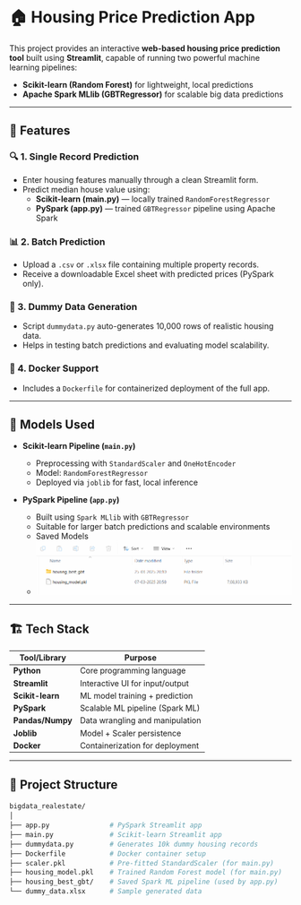 # 🏠 Housing Price Prediction App

This project provides an interactive **web-based housing price prediction tool** built using **Streamlit**, capable of running two powerful machine learning pipelines:
- **Scikit-learn (Random Forest)** for lightweight, local predictions
- **Apache Spark MLlib (GBTRegressor)** for scalable big data predictions

---

## 🚀 Features

### 🔍 1. Single Record Prediction
- Enter housing features manually through a clean Streamlit form.
- Predict median house value using:
  - **Scikit-learn (main.py)** — locally trained `RandomForestRegressor`
  - **PySpark (app.py)** — trained `GBTRegressor` pipeline using Apache Spark

### 📊 2. Batch Prediction
- Upload a `.csv` or `.xlsx` file containing multiple property records.
- Receive a downloadable Excel sheet with predicted prices (PySpark only).

### 🧪 3. Dummy Data Generation
- Script `dummydata.py` auto-generates 10,000 rows of realistic housing data.
- Helps in testing batch predictions and evaluating model scalability.

### 🐳 4. Docker Support
- Includes a `Dockerfile` for containerized deployment of the full app.

---

## 🧠 Models Used

- **Scikit-learn Pipeline (`main.py`)**
  - Preprocessing with `StandardScaler` and `OneHotEncoder`
  - Model: `RandomForestRegressor`
  - Deployed via `joblib` for fast, local inference

- **PySpark Pipeline (`app.py`)**
  - Built using `Spark MLlib` with `GBTRegressor`
  - Suitable for larger batch predictions and scalable environments
  - Saved Models
  - ![Saved Models](model.png)


---

## 🏗️ Tech Stack

| Tool/Library     | Purpose                          |
|------------------|----------------------------------|
| **Python**       | Core programming language        |
| **Streamlit**    | Interactive UI for input/output  |
| **Scikit-learn** | ML model training + prediction   |
| **PySpark**      | Scalable ML pipeline (Spark ML)  |
| **Pandas/Numpy** | Data wrangling and manipulation  |
| **Joblib**       | Model + Scaler persistence       |
| **Docker**       | Containerization for deployment  |

---

## 📁 Project Structure

```bash
bigdata_realestate/
│
├── app.py               # PySpark Streamlit app
├── main.py              # Scikit-learn Streamlit app
├── dummydata.py         # Generates 10k dummy housing records
├── Dockerfile           # Docker container setup
├── scaler.pkl           # Pre-fitted StandardScaler (for main.py)
├── housing_model.pkl    # Trained Random Forest model (for main.py)
├── housing_best_gbt/    # Saved Spark ML pipeline (used by app.py)
└── dummy_data.xlsx      # Sample generated data
